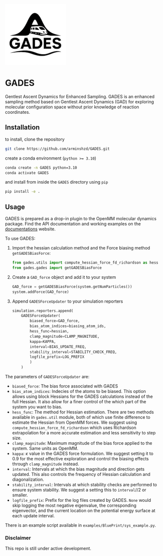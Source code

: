 ![GADES](/docs/docs/imgs/GADES_logo_wbg.png)

# GADES

Gentlest Ascent Dynamics for Enhanced Sampling.
GADES is an enhanced sampling method based on Gentlest Ascent Dynamics (GAD) for exploring molecular configuration space without prior knowledge of reaction coordinates.

## Installation

to install, clone the repository

``` bash
git clone https://github.com/arminshzd/GADES.git
```

create a conda environment (`python >= 3.10`)

``` bash
conda create -n GADES python=3.10
conda activate GADES
```

and install from inside the `GADES` directory using `pip`

``` bash
pip install -e .
```

## Usage

GADES is prepared as a drop-in plugin to the OpenMM molecular dynamics package. Find the API documentation and working examples on the [documentations](https://arminshzd.github.io/GADES/) website.

To use GADES:

1) Import the hessian calculation method and the Force biasing method `getGADESBiasForce`:

    ``` python
    from gades.utils import compute_hessian_force_fd_richardson as hessian
    from gades.gades import getGADESBiasForce
    ```

2) Create a `GAD_force` object and add it to your system

    ``` python
    GAD_force = getGADESBiasForce(system.getNumParticles())
    system.addForce(GAD_force)
    ```

3) Append `GADESForceUpdater` to your simulation reporters

    ``` python
    simulation.reporters.append(
        GADESForceUpdater(
            biased_force=GAD_force, 
            bias_atom_indices=biasing_atom_ids,
            hess_func=hessian, 
            clamp_magnitude=CLAMP_MAGNITUDE,
            kappa=KAPPA, 
            interval=BIAS_UPDATE_FREQ, 
            stability_interval=STABILITY_CHECK_FREQ, 
            logfile_prefix=LOG_PREFIX
            )
        )
    ```

The parameters of `GADESForceUpdater` are:

* `biased_force`: The bias force associated with GADES
* `bias_atom_indices`: Indecies of the atoms to be biased. This option allows using block Hessians for the GADES calculations instead of the full Hessian. It also allow for a finer control of the which part of the system you want to bias.
* `hess_func`: The method for Hessian estimation. There are two methods available in `gades.util` module, both of which use finite difference to estimate the Hessian from OpenMM forces. We suggest using `compute_hessian_force_fd_richardson` which uses Richardson extrapolation for a more accurate estimation and less sensitivity to step size.
* `clamp_magnitude`: Maximum magnitude of the bias force applied to the system. Same units as OpenMM.
* `kappa`: $\kappa$ value in the GADES force formulation. We suggest setting it to 0.9 for the most effective exploration and control the biasing effects through `clamp_magnitude` instead.
* `interval`: Intervals at which the bias magnitude and direction gets updated. This also controls the frequency of Hessian calculation and diagonalization.
* `stability_interval`: Intervals at which stability checks are performed to ensure system stability. We suggest a setting this to `interval`//2 or smaller.
* `logfile_prefix`: Prefix for the log files created by GADES. `None` would skip logging the most negative eigenvalue, the corresponding eigenvector, and the current location on the potential energy surface at each update interval.

There is an example script available in `examples/BluePrint/sys_example.py`.

### Disclaimer

This repo is still under active development.
